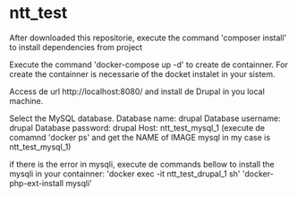 # ntt_test

After downloaded this repositorie, execute the command 'composer install' to install dependencies from project

Execute the command 'docker-compose up -d' to create de containner.
    For create the containner is necessarie of the docket instalet in your sistem.

Access de url http://localhost:8080/ and install de Drupal in you local machine.

Select the MySQL database.
Database name: drupal
Database username: drupal
Database password: drupal
Host: ntt_test_mysql_1 (execute de comamnd 'docker ps' and get the NAME of IMAGE mysql in my case is ntt_test_mysql_1)

if there is the error in mysqli, execute de commands bellow to install the mysqli in your containner:
'docker exec -it ntt_test_drupal_1 sh'
'docker-php-ext-install mysqli'